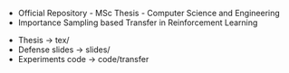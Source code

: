 * Official Repository - MSc Thesis - Computer Science and Engineering
* Importance Sampling based Transfer in Reinforcement Learning

- Thesis -> tex/
- Defense slides -> slides/
- Experiments code -> code/transfer 